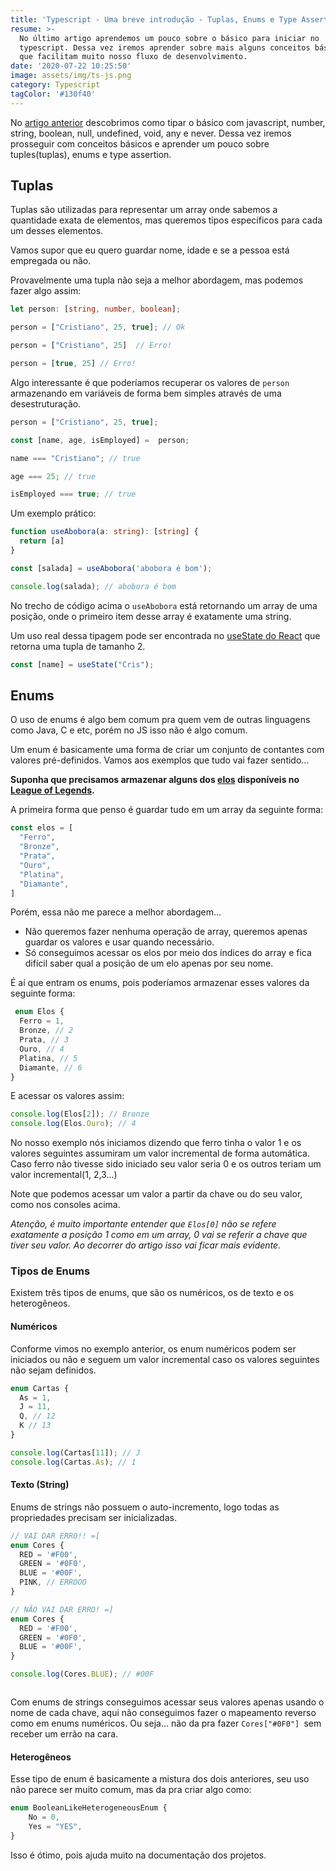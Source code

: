 ```yaml
---
title: 'Typescript - Uma breve introdução - Tuplas, Enums e Type Assertion'
resume: >-
  No último artigo aprendemos um pouco sobre o básico para iniciar no
  typescript. Dessa vez iremos aprender sobre mais alguns conceitos básicos, mas
  que facilitam muito nosso fluxo de desenvolvimento. 
date: '2020-07-22 10:25:50'
image: assets/img/ts-js.png
category: Typescript
tagColor: '#130f40'
---
```

No [artigo anterior](https://www.crisgon.dev/typescript-uma-breve-introdu%C3%A7%C3%A3o/) descobrimos como tipar o básico com javascript, number, string, boolean, null, undefined, void, any e never. Dessa vez iremos prosseguir com conceitos básicos e aprender um pouco sobre tuples(tuplas), enums e type assertion.

## Tuplas

Tuplas são utilizadas para representar um array onde sabemos a quantidade exata de elementos, mas queremos tipos específicos para cada um desses elementos.

Vamos supor que eu quero guardar nome, idade e se a pessoa está empregada ou não.

Provavelmente uma tupla não seja a melhor abordagem, mas podemos fazer algo assim:

```typescript
let person: [string, number, boolean];

person = ["Cristiano", 25, true]; // Ok

person = ["Cristiano", 25]  // Erro!

person = [true, 25] // Erro!
```

Algo interessante é que poderíamos recuperar os valores de `person` armazenando em variáveis de forma bem simples através de uma desestruturação.

```typescript
person = ["Cristiano", 25, true];

const [name, age, isEmployed] =  person;

name === "Cristiano"; // true

age === 25; // true

isEmployed === true; // true
```

Um exemplo prático:

```typescript
function useAbobora(a: string): [string] {
  return [a]
}

const [salada] = useAbobora('abobora é bom');

console.log(salada); // abobora é bom
```

No trecho de código acima o `useAbobora` está retornando um array de uma posição, onde o primeiro item desse array é exatamente uma string.  

Um uso real dessa tipagem pode ser encontrada no [useState do React](https://pt-br.reactjs.org/docs/hooks-state.html) que  retorna uma tupla de tamanho 2.

```typescript
const [name] = useState("Cris");
```

## Enums

O uso de enums é algo bem comum pra quem vem de outras linguagens como Java, C e etc, porém no JS isso não é algo comum.

Um enum é basicamente uma forma de criar um conjunto de contantes com valores pré-definidos. Vamos aos exemplos que tudo vai fazer sentido...

**Suponha que precisamos armazenar alguns dos [elos](https://www.ligadosgames.com/league-of-legends-elo-mmr-pdl/) disponíveis no[ League of Legends](https://br.leagueoflegends.com/pt-br/).** 

A primeira forma que penso é guardar tudo em um array da seguinte forma:

```typescript
const elos = [
  "Ferro",
  "Bronze",
  "Prata",
  "Ouro",
  "Platina",
  "Diamante",
]
```

Porém, essa não me parece a melhor abordagem... 

* Não queremos fazer nenhuma operação de array, queremos apenas guardar os valores e usar quando necessário.
* Só conseguimos acessar os elos por meio dos índices do array e fica difícil saber qual a posição de um elo apenas por seu nome.

É aí que entram os enums, pois poderíamos armazenar esses valores da seguinte forma:

```typescript
 enum Elos {
  Ferro = 1,
  Bronze, // 2
  Prata, // 3
  Ouro, // 4
  Platina, // 5
  Diamante, // 6
}
```

E acessar os valores assim:

```typescript
console.log(Elos[2]); // Bronze
console.log(Elos.Ouro); // 4
```

No nosso exemplo nós iniciamos dizendo que ferro tinha o valor 1 e os valores seguintes assumiram um valor incremental de forma automática. Caso ferro não tivesse sido iniciado seu valor seria 0 e os outros teriam um valor incremental(1, 2,3...)

Note que podemos acessar um valor a partir da chave ou do seu valor, como nos consoles acima.

*Atenção, é muito importante entender que `Elos[0]` não se refere exatamente a posição 1 como em um array, 0 vai se referir a chave que tiver seu valor. Ao decorrer do artigo isso vai ficar mais evidente.*

### Tipos de Enums

Existem  três  tipos de enums, que são os numéricos, os de texto e os heterogêneos.

#### Numéricos

Conforme vimos no exemplo anterior, os enum numéricos podem ser iniciados ou não e seguem um valor incremental caso os valores seguintes não sejam definidos.

```typescript
enum Cartas {
  As = 1,
  J = 11,
  Q, // 12
  K // 13
}

console.log(Cartas[11]); // J
console.log(Cartas.As); // 1
```



#### Texto (String)

Enums de strings não possuem o auto-incremento, logo todas as propriedades precisam ser inicializadas.

```typescript
// VAI DAR ERRO!! =[
enum Cores {
  RED = '#F00',
  GREEN = '#0F0',
  BLUE = '#00F',
  PINK, // ERROOO
}

// NÃO VAI DAR ERRO! =]
enum Cores {
  RED = '#F00',
  GREEN = '#0F0',
  BLUE = '#00F',
}

console.log(Cores.BLUE); // #00F



```



Com enums de strings conseguimos acessar seus valores apenas usando o nome de cada chave, aqui não conseguimos fazer o mapeamento reverso como em enums numéricos. Ou seja... não da pra fazer `Cores["#0F0"] `sem receber um errão na cara.



#### Heterogêneos

Esse tipo de enum é basicamente a mistura dos dois anteriores, seu uso não parece ser muito comum, mas da pra criar algo como:

```typescript
enum BooleanLikeHeterogeneousEnum {
    No = 0,
    Yes = "YES",
}
```

Isso é ótimo, pois ajuda muito na documentação dos projetos.
